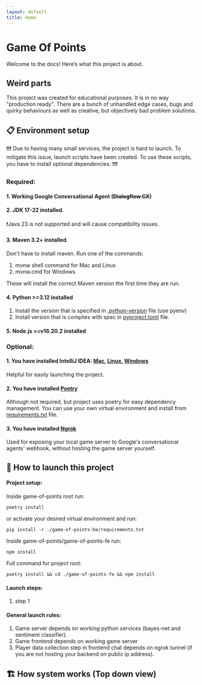 ```yaml
---
layout: default
title: Home
---
```


# Game Of Points
Welcome to the docs! Here’s what this project is about.
## Weird parts

This project was created for educational purposes.
It is in no way "production ready". 
There are a bunch of unhandled edge cases, bugs and quirky behaviours as well as creative, but objectively bad problem solutions.

## 📋 Environment setup

❗❗❗ Due to having many small services, the project is hard to launch.
To mitigate this issue, launch scripts have been created.
To use these scripts, you have to install optional dependencies. ❗❗❗

### Required:

#### 1. Working Google Conversational Agent (~~Dialogflow CX~~)

#### 2. *JDK* 17-22 installed.

❗Java 23 is not supported and will cause compatibility issues.

#### 3. Maven 3.2+ installed

Don't have to install maven. Run one of the commands:
1. mvnw shell command for Mac and Linux
2. mvnw.cmd for Windows

These will install the correct Maven version the first time they are run.

#### 4. Python >=3.12 installed
1. Install the version that is specified in <a href="https://github.com/rchDev/game-of-points/blob/main/.python-version" target="_blank">.python-version</a> file (use pyenv)
2. Install version that is complies with spec in <a href="https://github.com/rchDev/game-of-points/blob/main/pyproject.toml" target="_blank">pyproject.toml</a> file.

#### 5. Node.js >=v16.20.2 installed

### Optional:

#### 1. You have installed IntelliJ IDEA: <a href="https://www.jetbrains.com/idea/download/?section=mac" target="_blank">Mac</a>, <a href="https://www.jetbrains.com/idea/download/?section=linux" target="_blank">Linux</a>, <a href="https://www.jetbrains.com/idea/download/?section=windows" target="_blank">Windows</a>

Helpful for easily launching the project.

#### 2. You have installed <a href="https://python-poetry.org/docs/#installation" target="_blank">Poetry</a>

Although not required, but project uses poetry for easy dependency management.
You can use your own virtual environment and install from [requirements.txt](https://github.com/rchDev/game-of-points/blob/main/requirements.txt) file.

#### 3. You have installed <a href="https://ngrok.com/docs/getting-started/" target="_blank">Ngrok</a>

Used for exposing your local game server to
Google's conversational agents' webhook,
without hosting the game server yourself.

## 🚀 How to launch this project

#### Project setup:

Inside game-of-points root run: 

```
poetry install
``` 

or activate your desired virtual environment and run: 

```
pip install -r ./game-of-points-be/requirements.txt
```

Inside game-of-points/game-of-points-fe run: 

```
npm install
```
Full command for project root:
```
poetry install && cd ./game-of-points-fe && npm install
```

#### Launch steps:
1. step 1

#### General launch rules:
1. Game server depends on working python services (bayes-net and sentiment classifier).
2. Game frontend depends on working game server
3. Player data collection step in frontend chat depends on ngrok tunnel (if you are not hosting your backend on public ip address).

## 🏗️ How system works (Top down view)
